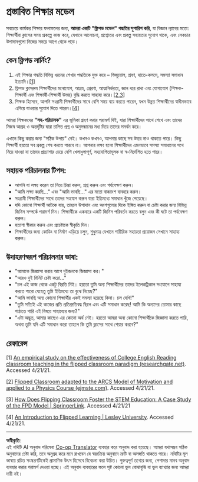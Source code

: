 <!--
CO_OP_TRANSLATOR_METADATA:
{
  "original_hash": "012bbd19f13171be32ac9ba21d4186c2",
  "translation_date": "2025-08-27T09:32:39+00:00",
  "source_file": "recommended-learning-model.md",
  "language_code": "bn"
}
-->
# প্রস্তাবিত শিক্ষার মডেল

সবচেয়ে কার্যকর শিক্ষার ফলাফলের জন্য, **আমরা একটি "ফ্লিপড মডেল" পদ্ধতির সুপারিশ করি**, যা বিজ্ঞান ল্যাবের মতো: শিক্ষার্থীরা ক্লাসের সময় প্রকল্পে কাজ করে, যেখানে আলোচনা, প্রশ্নোত্তর এবং প্রকল্প সহায়তার সুযোগ থাকে, এবং লেকচার উপাদানগুলো নিজের সময়ে আগে থেকে পড়ে।

## কেন ফ্লিপড লার্নিং?

1. এই শিক্ষার পদ্ধতি বিভিন্ন ধরনের শেখার পদ্ধতিকে যুক্ত করে – ভিজ্যুয়াল, শ্রবণ, হাতে-কলমে, সমস্যা সমাধান ইত্যাদি।[[1]](../..)
2. ফ্লিপড ক্লাসরুম শিক্ষার্থীদের মনোযোগ, আগ্রহ, প্রেরণা, আত্মনির্ভরতা, জ্ঞান ধরে রাখা এবং যোগাযোগ (শিক্ষক-শিক্ষার্থী এবং শিক্ষার্থী-শিক্ষার্থী উভয়) বৃদ্ধি করতে সাহায্য করে।[[2,3]](../..)
3. শিক্ষক হিসেবে, আপনি সংগ্রামী শিক্ষার্থীদের সাথে বেশি সময় ব্যয় করতে পারেন, যখন উন্নত শিক্ষার্থীদের স্বাধীনভাবে এগিয়ে যাওয়ার সুযোগ দিতে পারেন।[[4]](../..)

আমরা শিক্ষকদের **"সহ-পরিচালক"** এর ভূমিকা গ্রহণ করার পরামর্শ দিই, যারা শিক্ষার্থীদের সাথে শেখে এবং তাদের নিজস্ব আগ্রহ ও অন্তর্দৃষ্টির দ্বারা চালিত প্রশ্ন ও অনুসন্ধানের মধ্য দিয়ে তাদের সমর্থন করে।

এখানে কিছু করার জন্য "সঠিক উপায়" নেই। কখনও কখনও, আপনার কাছে সব উত্তর নাও থাকতে পারে। কিছু শিক্ষার্থী হয়তো সব প্রকল্প শেষ করতে পারবে না। আপনার লক্ষ্য হলো শিক্ষার্থীদের এমনভাবে সমস্যা সমাধানের পথে নিয়ে যাওয়া যা তাদের প্রত্যাশার চেয়ে বেশি খেলাধুলাপূর্ণ, সহযোগিতামূলক বা স্ব-নির্দেশিত হতে পারে।

## সহায়ক পরিচালনার টিপস:

* আপনি যা লক্ষ্য করেন তা নিয়ে চিন্তা করুন, প্রশ্ন করুন এবং পর্যবেক্ষণ করুন।
* "আমি লক্ষ্য করছি…" এবং "আমি ভাবছি…" এর মতো বাক্যাংশ ব্যবহার করুন।
* সংগ্রামী শিক্ষার্থীদের সাথে তাদের সংযোগ করুন যারা ইতিমধ্যে সমাধান খুঁজে পেয়েছে।
* যদি কোনো শিক্ষার্থী আটকে যায়, তাহলে উপাদান এবং অংশগুলোর দিকে ইঙ্গিত করুন বা চেষ্টা করার জন্য বিভিন্ন জিনিস সম্পর্কে পরামর্শ দিন। শিক্ষার্থীকে একবারে একটি জিনিস পরিবর্তন করতে বলুন এবং কী ঘটে তা পর্যবেক্ষণ করুন।
* হতাশা স্বীকার করুন এবং প্রচেষ্টাকে স্বীকৃতি দিন।
* শিক্ষার্থীদের জন্য কোডিং বা নির্মাণ এড়িয়ে চলুন, শুধুমাত্র যেখানে শারীরিক সহায়তা প্রয়োজন সেখানে সাহায্য করুন।

## উদাহরণস্বরূপ পরিচালনার ভাষা:

* "আমাকে জিজ্ঞাসা করার আগে দুইজনকে জিজ্ঞাসা কর।"
* "আরও দুই মিনিট চেষ্টা করো…"
* "চল এই কাজ থেকে একটু বিরতি নিই। হয়তো তুমি অন্য শিক্ষার্থীদের তাদের ইলেকট্রিকাল সংযোগে সাহায্য করতে পারো যেহেতু তুমি ইতিমধ্যে তা বুঝে নিয়েছ?"
* "আমি ভাবছি অন্য কোনো শিক্ষার্থীর একই সমস্যা হয়েছে কিনা। চল দেখি!"
* "তুমি সত্যিই এই কাজের প্রতি প্রতিশ্রুতিবদ্ধ ছিলে এবং এটি সমাধান করেছ! আমি কি অন্যদের তোমার কাছে পাঠাতে পারি এই বিষয়ে সাহায্যের জন্য?"
* "এটা অদ্ভুত, আমার কাছেও এর কোনো অর্থ নেই। হয়তো আমরা অন্য কোনো শিক্ষার্থীকে জিজ্ঞাসা করতে পারি, অথবা তুমি যদি এটি সমাধান করো তাহলে কি তুমি ক্লাসের সাথে শেয়ার করবে?"

## রেফারেন্স

[1] [An empirical study on the effectiveness of College English Reading classroom teaching in the flipped classroom paradigm (researchgate.net)](https://www.researchgate.net/publication/322264495_An_empirical_study_on_the_effectiveness_of_College_English_Reading_classroom_teaching_in_the_flipped_classroom_paradigm). Accessed 4/21/21.

[2] [Flipped Classroom adapted to the ARCS Model of Motivation and applied to a Physics Course (ejmste.com)](https://www.ejmste.com/article/flipped-classroom-adapted-to-the-arcs-model-of-motivation-and-applied-to-a-physics-course-4562). Accessed 4/21/21.

[3] [How Does Flipping Classroom Foster the STEM Education: A Case Study of the FPD Model | SpringerLink](https://link.springer.com/article/10.1007/s10758-020-09443-9). Accessed 4/21/21

[4] [An Introduction to Flipped Learning | Lesley University](https://lesley.edu/article/an-introduction-to-flipped-learning#:~:text=An%20Introduction%20to%20Flipped%20Learning.%20Flipped%20learning%20is,advancements%20in%20the%20modern%20classroom%20is%20flipped%20learning.). Accessed 4/21/21.

---

**অস্বীকৃতি**:  
এই নথিটি AI অনুবাদ পরিষেবা [Co-op Translator](https://github.com/Azure/co-op-translator) ব্যবহার করে অনুবাদ করা হয়েছে। আমরা যথাসম্ভব সঠিক অনুবাদের চেষ্টা করি, তবে অনুগ্রহ করে মনে রাখবেন যে স্বয়ংক্রিয় অনুবাদে ত্রুটি বা অসঙ্গতি থাকতে পারে। নথিটির মূল ভাষায় রচিত সংস্করণটিকেই প্রামাণিক উৎস হিসেবে বিবেচনা করা উচিত। গুরুত্বপূর্ণ তথ্যের জন্য, পেশাদার মানব অনুবাদ ব্যবহার করার পরামর্শ দেওয়া হচ্ছে। এই অনুবাদ ব্যবহারের ফলে সৃষ্ট কোনো ভুল বোঝাবুঝি বা ভুল ব্যাখ্যার জন্য আমরা দায়ী নই।
